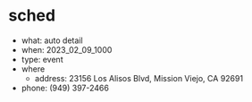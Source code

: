 # sched
- what: auto detail
- when: 2023_02_09_1000
- type: event
- where
  - address: 23156 Los Alisos Blvd, Mission Viejo, CA 92691
- phone: (949) 397-2466

